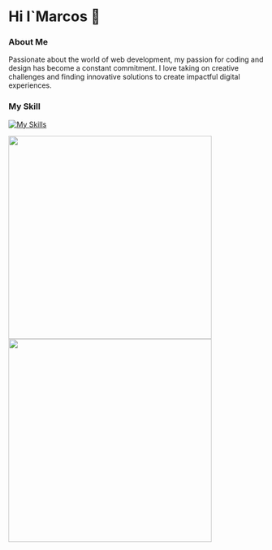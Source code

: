 <h1 style="center">Hi I`Marcos 👋</h1>

### About Me
Passionate about the world of web development, my passion for coding and design has become a constant commitment. I love taking on creative challenges and finding innovative solutions to create impactful digital experiences.

### My Skill
[![My Skills](https://skillicons.dev/icons?i=js,html,css,ts,react,git)](https://skillicons.dev)

<div >
  <img width="400" src="https://github-readme-stats.vercel.app/api?username=MarcosApodaca&theme=vue&show_icons=true&hide_border=true&count_private=true" />
  <div>
  <img width="400"  src="https://github-readme-stats.vercel.app/api/top-langs/?username=MarcosApodaca&theme=bear&show_icons=true&hide_border=true&layout=compact" />
  </div>
</div>

